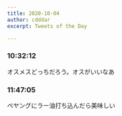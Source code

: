```yaml
---
title: 2020-10-04
author: cdddar
excerpt: Tweets of the Day

---
```


### 10:32:12

オスメスどっちだろう。オスがいいなあ

### 11:47:05

ペヤングにラー油打ち込んだら美味しい
